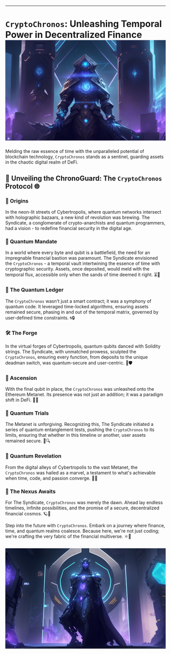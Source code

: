 
---

# `CryptoChronos`: Unleashing Temporal Power in Decentralized Finance![Alt text](Images/main.jpg)
Melding the raw essence of time with the unparalleled potential of blockchain technology, `CryptoChronos` stands as a sentinel, guarding assets in the chaotic digital realm of DeFi.

## 🚀 Unveiling the ChronoGuard: The `CryptoChronos` Protocol 🌐

### 🌟 Origins
In the neon-lit streets of Cybertropolis, where quantum networks intersect with holographic bazaars, a new kind of revolution was brewing. The Syndicate, a conglomerate of crypto-anarchists and quantum programmers, had a vision - to redefine financial security in the digital age.

### 🎯 Quantum Mandate
In a world where every byte and qubit is a battlefield, the need for an impregnable financial bastion was paramount. The Syndicate envisioned the `CryptoChronos` - a temporal vault intertwining the essence of time with cryptographic security. Assets, once deposited, would meld with the temporal flux, accessible only when the sands of time deemed it right. ⏳💎

### 📜 The Quantum Ledger
The `CryptoChronos` wasn't just a smart contract; it was a symphony of quantum code. It leveraged time-locked algorithms, ensuring assets remained secure, phasing in and out of the temporal matrix, governed by user-defined time constraints. 🌀🔒

### 🛠️ The Forge
In the virtual forges of Cybertropolis, quantum qubits danced with Solidity strings. The Syndicate, with unmatched prowess, sculpted the `CryptoChronos`, ensuring every function, from deposits to the unique deadman switch, was quantum-secure and user-centric. 🌌🛡️

### 🚀 Ascension
With the final qubit in place, the `CryptoChronos` was unleashed onto the Ethereum Metanet. Its presence was not just an addition; it was a paradigm shift in DeFi. 🌠🚀

### 🧪 Quantum Trials
The Metanet is unforgiving. Recognizing this, The Syndicate initiated a series of quantum entanglement tests, pushing the `CryptoChronos` to its limits, ensuring that whether in this timeline or another, user assets remained secure. 🧬🔍

### 🎁 Quantum Revelation
From the digital alleys of Cybertropolis to the vast Metanet, the `CryptoChronos` was hailed as a marvel, a testament to what's achievable when time, code, and passion converge. 🌌🎉

### 🌈 The Nexus Awaits
For The Syndicate, `CryptoChronos` was merely the dawn. Ahead lay endless timelines, infinite possibilities, and the promise of a secure, decentralized financial cosmos. 🪐🌌

Step into the future with `CryptoChronos`. Embark on a journey where finance, time, and quantum realms coalesce. Because here, we're not just coding; we're crafting the very fabric of the financial multiverse. ⚛️🌟

![Alt text](Images/nexus.jpg)
---
